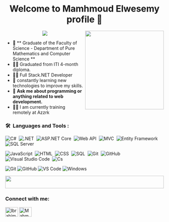 <h1 align="center">Welcome to Mamhmoud Elwesemy profile 👋 </h1>
<img width="250" align="right" src="https://c.tenor.com/_DOBjnGspYAAAAAM/code-coding.gif">

<p align="center">
<p align="center">
  <a href="https://github.com/DenverCoder1/readme-typing-svg"><img src="https://readme-typing-svg.herokuapp.com/?lines=.Net-Full-stack%20web%20developer;Always%20learning%20new%20things&font=Fira%20Code&center=true&width=440&height=45&color=f75c7e&vCenter=true&size=22"></a>
</p> 
</p>

- 🏢 ** Graduate of the Faculty of Science - Department of Pure Mathematics and Computer Science **
- 👨‍💻  Graduated from ITI 4-month diploma.
- 👨‍💻  Full Stack.NET Developer
- 🌱  constantly learning new technologies to improve my skills.
- 💬 **Ask me about programming or anything related to web development.**
- 👨‍💻 I am currently training remotely at Azzrk

### 🛠 &nbsp;Languages and Tools :
![C#](https://img.shields.io/badge/-C%23-05122A?style=flat&logo=c-sharp&logoColor=239120)&nbsp;
![.NET](https://img.shields.io/badge/-.NET-05122A?style=flat&logo=dotnet)&nbsp;
![ASP.NET Core](https://img.shields.io/badge/-ASP.NET%20Core-05122A?style=flat&logo=dotnet)&nbsp;
![Web API](https://img.shields.io/badge/-Web%20API-05122A?style=flat&logo=web)&nbsp;
![MVC](https://img.shields.io/badge/-MVC-05122A?style=flat&logo=visualstudio)&nbsp;
![Entity Framework](https://img.shields.io/badge/-Entity%20Framework-05122A?style=flat&logo=database&logoColor=green)&nbsp;
![SQL Server](https://img.shields.io/badge/-SQL%20Server-05122A?style=flat&logo=microsoftsqlserver&logoColor=red)&nbsp;

![JavaScript](https://img.shields.io/badge/-JavaScript-05122A?style=flat&logo=javascript)&nbsp;
![HTML](https://img.shields.io/badge/-HTML-05122A?style=flat&logo=HTML5)&nbsp;
![CSS](https://img.shields.io/badge/-CSS-05122A?style=flat&logo=CSS3&logoColor=1572B6)&nbsp;
![SQL](https://img.shields.io/badge/-SQL-05122A?style=flat&logo=node.js&logoColor=339933)&nbsp;
![Git](https://img.shields.io/badge/-Git-05122A?style=flat&logo=git)&nbsp;
![GitHub](https://img.shields.io/badge/-GitHub-05122A?style=flat&logo=github)&nbsp;
![Visual Studio Code](https://img.shields.io/badge/-Visual%20Studio%20Code-05122A?style=flat&logo=visual-studio-code&logoColor=007ACC)&nbsp;
![Cs](https://img.shields.io/badge/-C%20sharp%20-05122A?style=flat&logo=dot-net)&nbsp;







![Git](https://img.shields.io/badge/-Git-%23F05032?style=flat-square&logo=git&logoColor=%23ffffff)
![GitHub](https://img.shields.io/badge/-GitHub-181717?style=flat-square&logo=github)
![VS Code](http://img.shields.io/badge/-VS%20Code-007ACC?style=flat-square&logo=visual-studio-code&logoColor=ffffff)
![Windows](http://img.shields.io/badge/-Windows-0078D6?style=flat-square&logo=windows&logoColor=ffffff)

<img src="https://github.com/Govindv7555/Govindv7555/blob/main/49e76e0596857673c5c80c85b84394c1.gif" width=100% height=40px>

<h3 align="left">Connect with me:</h3>
<p align="left">
<a href="https://www.linkedin.com/in/mahmoud-adel-elwesemy-50b703304" target="blank"><img align="center" src="https://raw.githubusercontent.com/rahuldkjain/github-profile-readme-generator/master/src/images/icons/Social/linked-in-alt.svg" alt="Ibrahim Elsaeed" height="30" width="40" /></a>
<a href="[https://www.facebook.com/anamahmoud.elwesemy](https://www.facebook.com/anamahmoud.elwesemy)" target="blank"><img align="center" src="https://raw.githubusercontent.com/rahuldkjain/github-profile-readme-generator/master/src/images/icons/Social/facebook.svg" alt="Mahmoud Elwesemy" height="30" width="40" /></a>
